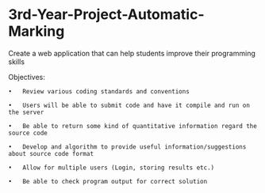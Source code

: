 3rd-Year-Project-Automatic-Marking
==================================

Create a web application that can help students improve their programming skills

Objectives:

    •	Review various coding standards and conventions

    •	Users will be able to submit code and have it compile and run on the server

    •	Be able to return some kind of quantitative information regard the source code

    •	Develop and algorithm to provide useful information/suggestions about source code format

    •	Allow for multiple users (Login, storing results etc.)

    •	Be able to check program output for correct solution
